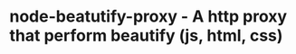 node-beatutify-proxy - A http proxy that perform beautify (js, html, css)
=========================================================================

